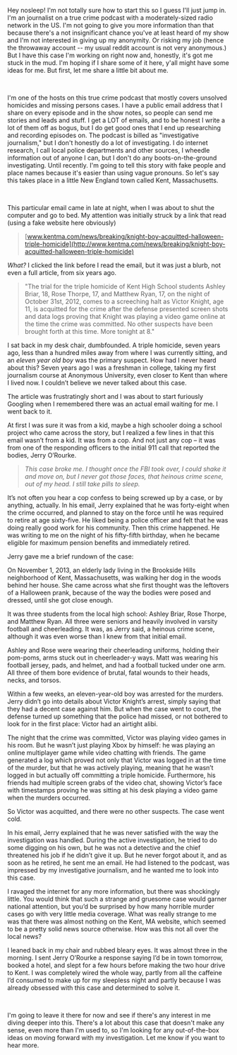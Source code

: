 Hey nosleep! I'm not totally sure how to start this so I guess I'll just jump in. I'm an journalist on a true crime podcast with a moderately-sized radio network in the US. I'm not going to give you more information than that because there's a not insignificant chance you've at least heard of my show and I'm not interested in giving up my anonymity. Or risking my job (hence the throwaway account -- my usual reddit account is not very anonymous.) But I have this case I'm working on right now and, honestly, it's got me stuck in the mud. I'm hoping if I share some of it here, y'all might have some ideas for me. But first, let me share a little bit about me.

&#x200B;

I'm one of the hosts on this true crime podcast that mostly covers unsolved homicides and missing persons cases. I have a public email address that I share on every episode and in the show notes, so people can send me stories and leads and stuff. I get a LOT of emails, and to be honest I write a lot of them off as bogus, but I do get good ones that I end up researching and recording episodes on. The podcast is billed as "investigative journalism," but I don't honestly do a lot of investigating. I do internet research, I call local police departments and other sources, I wheedle information out of anyone I can, but I don't do any boots-on-the-ground investigating. Until recently. I'm going to tell this story with fake people and place names because it's easier than using vague pronouns. So let's say this takes place in a little New England town called Kent, Massachusetts.

&#x200B;

This particular email came in late at night, when I was about to shut the computer and go to bed. My attention was initially struck by a link that read (using a fake website here obviously)

>[www.kentma.com/news/breaking/knight-boy-acquitted-halloween-triple-homicide](http://www.kentma.com/news/breaking/knight-boy-acquitted-halloween-triple-homicide)

*What?* I clicked the link before I read the email, but it was just a blurb, not even a full article, from six years ago.

>"The trial for the triple homicide of Kent High School students Ashley Briar, 18, Rose Thorpe, 17, and Matthew Ryan, 17, on the night of October 31st, 2012, comes to a screeching halt as Victor Knight, age 11, is acquitted for the crime after the defense presented screen shots and data logs proving that Knight was playing a video game online at the time the crime was committed. No other suspects have been brought forth at this time. More tonight at 8."

I sat back in my desk chair, dumbfounded. A triple homicide, seven years ago, less than a hundred miles away from where I was currently sitting, and an *eleven year old boy* was the primary suspect. How had I never heard about this? Seven years ago I was a freshman in college, taking my first journalism course at Anonymous University, even closer to Kent than where I lived now. I couldn’t believe we never talked about this case.

The article was frustratingly short and I was about to start furiously Googling when I remembered there was an actual email waiting for me. I went back to it.

At first I was sure it was from a kid, maybe a high schooler doing a school project who came across the story, but I realized a few lines in that this email wasn’t from a kid. It was from a cop. And not just any cop – it was from one of the responding officers to the initial 911 call that reported the bodies, Jerry O’Rourke.

>*This case broke me. I thought once the FBI took over, I could shake it and move on, but I never got those faces, that heinous crime scene, out of my head. I still take pills to sleep.*

It’s not often you hear a cop confess to being screwed up by a case, or by anything, actually. In his email, Jerry explained that he was forty-eight when the crime occurred, and planned to stay on the force until he was required to retire at age sixty-five. He liked being a police officer and felt that he was doing really good work for his community. Then this crime happened. He was writing to me on the night of his fifty-fifth birthday, when he became eligible for maximum pension benefits and immediately retired.

Jerry gave me a brief rundown of the case:

On November 1, 2013, an elderly lady living in the Brookside Hills neighborhood of Kent, Massachusetts, was walking her dog in the woods behind her house. She came across what she first thought was the leftovers of a Halloween prank, because of the way the bodies were posed and dressed, until she got close enough.

It was three students from the local high school: Ashley Briar, Rose Thorpe, and Matthew Ryan. All three were seniors and heavily involved in varsity football and cheerleading. It was, as Jerry said, a heinous crime scene, although it was even worse than I knew from that initial email.

Ashley and Rose were wearing their cheerleading uniforms, holding their pom-poms, arms stuck out in cheerleader-y ways. Matt was wearing his football jersey, pads, and helmet, and had a football tucked under one arm. All three of them bore evidence of brutal, fatal wounds to their heads, necks, and torsos.

Within a few weeks, an eleven-year-old boy was arrested for the murders. Jerry didn’t go into details about Victor Knight’s arrest, simply saying that they had a decent case against him. But when the case went to court, the defense turned up something that the police had missed, or not bothered to look for in the first place: Victor had an airtight alibi.

The night that the crime was committed, Victor was playing video games in his room. But he wasn’t just playing Xbox by himself: he was playing an online multiplayer game while video chatting with friends. The game generated a log which proved not only that Victor was logged in at the time of the murder, but that he was actively playing, meaning that he wasn’t logged in but actually off committing a triple homicide. Furthermore, his friends had multiple screen grabs of the video chat, showing Victor’s face with timestamps proving he was sitting at his desk playing a video game when the murders occurred.

So Victor was acquitted, and there were no other suspects. The case went cold.

In his email, Jerry explained that he was never satisfied with the way the investigation was handled. During the active investigation, he tried to do some digging on his own, but he was not a detective and the chief threatened his job if he didn’t give it up. But he never forgot about it, and as soon as he retired, he sent me an email. He had listened to the podcast, was impressed by my investigative journalism, and he wanted me to look into this case.

I ravaged the internet for any more information, but there was shockingly little. You would think that such a strange and gruesome case would garner national attention, but you’d be surprised by how many horrible murder cases go with very little media coverage. What was really strange to me was that there was almost nothing on the Kent, MA website, which seemed to be a pretty solid news source otherwise. How was this not all over the local news?

I leaned back in my chair and rubbed bleary eyes. It was almost three in the morning. I sent Jerry O’Rourke a response saying I’d be in town tomorrow, booked a hotel, and slept for a few hours before making the two hour drive to Kent. I was completely wired the whole way, partly from all the caffeine I’d consumed to make up for my sleepless night and partly because I was already obsessed with this case and determined to solve it.

&#x200B;

I'm going to leave it there for now and see if there's any interest in me diving deeper into this. There's a lot about this case that doesn't make any sense, even more than I'm used to, so I'm looking for any out-of-the-box ideas on moving forward with my investigation. Let me know if you want to hear more.